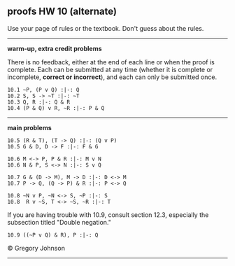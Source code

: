 ## proofs HW 10 (alternate)

Use your page of rules or the textbook. Don't guess about the rules. 

---

**warm-up, extra credit problems**

There is no feedback, either at the end of each line or when the proof is complete. Each can be submitted at any time (whether it is complete or incomplete, **correct or incorrect**), and each can only be submitted once.

~~~{.ProofChecker .JohnsonSL options="fonts tabindent render exam" guides="fitch" feedback="none" points="1" late-credit="1"}
10.1 ~P, (P v Q) :|-: Q
10.2 S, S -> ~T :|-: ~T
10.3 Q, R :|-: Q & R 
10.4 (P & Q) v R, ~R :|-: P & Q
~~~

---

**main problems**

~~~{.ProofChecker .JohnsonSL options="fonts tabindent render" guides="fitch" points="14" late-credit="14"}
10.5 (R & T), (T -> Q) :|-: (Q v P)
10.5 G & D, D -> F :|-: F & G

10.6 M <-> P, P & R :|-: M v N
10.6 N & P, S <-> N :|-: S v Q

10.7 G & (D -> M), M -> D :|-: D <-> M
10.7 P -> Q, (Q -> P) & R :|-: P <-> Q

10.8 ~N v P, ~N <-> S, ~P :|-: S
10.8  R v ~S, T <-> ~S, ~R :|-: T
~~~

If you are having trouble with 10.9, consult section 12.3, especially the subsection titled "Double negation."

~~~{.ProofChecker .JohnsonSL options="fonts tabindent render" guides="fitch" points="12" late-credit="12"}
10.9 ((~P v Q) & R), P :|-: Q
~~~

<p>&copy; <script>document.write(new Date().getFullYear())</script> Gregory Johnson</p>

---
